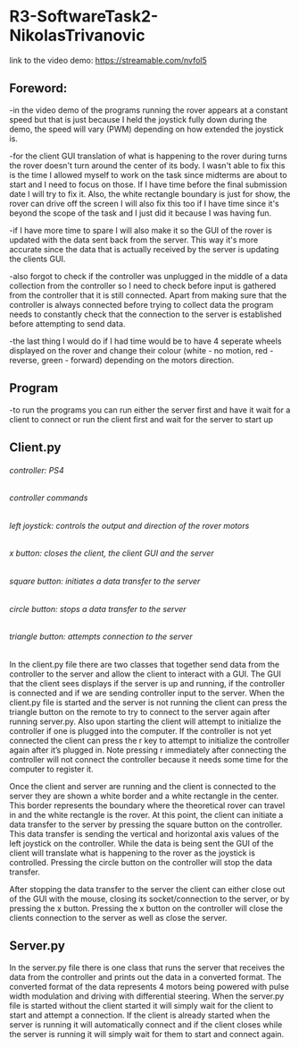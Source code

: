 # R3-SoftwareTask2-NikolasTrivanovic

link to the video demo: https://streamable.com/nvfol5

## Foreword: 

-in the video demo of the programs running the rover appears at a constant speed but that is just because I held the joystick fully down during the demo, the speed will vary (PWM) depending on how extended the joystick is. 

-for the client GUI translation of what is happening to the rover during turns the rover doesn't turn around the center of its body. I wasn't able to fix this is the time I allowed myself to work on the task since midterms are about to start and I need to focus on those. If I have time before the final submission date I will try to fix it. Also, the white rectangle boundary is just for show, the rover can drive off the screen I will also fix this too if I have time since it's beyond the scope of the task and I just did it because I was having fun.

-if I have more time to spare I will also make it so the GUI of the rover is updated with the data sent back from the server. This way it's more accurate since the data that is actually received by the server is updating the clients GUI.

-also forgot to check if the controller was unplugged in the middle of a data collection from the controller so I need to check before input is gathered from the controller that it is still connected. Apart from making sure that the controller is always connected before trying to collect data the program needs to constantly check that the connection to the server is established before attempting to send data.

-the last thing I would do if I had time would be to have 4 seperate wheels displayed on the rover and change their colour (white - no motion, red - reverse, green - forward) depending on the motors direction.

## Program

-to run the programs you can run either the server first and have it wait for a client to connect or run the client first and wait for the server to start up

## Client.py

###### controller: PS4

###### controller commands

###### left joystick: controls the output and direction of the rover motors

###### x button: closes the client, the client GUI and the server

###### square button: initiates a data transfer to the server

###### circle button: stops a data transfer to the server

###### triangle button: attempts connection to the server


In the client.py file there are two classes that together send data from the controller to the server and allow the client to interact with a GUI. The GUI that the client sees displays if the server is up and running, if the controller is connected and if we are sending controller input to the server. When the client.py file is started and the server is not running the client can press the triangle button on the remote to try to connect to the server again after running server.py. Also upon starting the client will attempt to initialize the controller if one is plugged into the computer. If the controller is not yet connected the client can press the r key to attempt to initialize the controller again after it’s plugged in. Note pressing r immediately after connecting the controller will not connect the controller because it needs some time for the computer to register it. 

Once the client and server are running and the client is connected to the server they are shown a white border and a white rectangle in the center. This border represents the boundary where the theoretical rover can travel in and the white rectangle is the rover. At this point, the client can initiate a data transfer to the server by pressing the square button on the controller. This data transfer is sending the vertical and horizontal axis values of the left joystick on the controller. While the data is being sent the GUI of the client will translate what is happening to the rover as the joystick is controlled. Pressing the circle button on the controller will stop the data transfer.

After stopping the data transfer to the server the client can either close out of the GUI with the mouse, closing its socket/connection to the server, or by pressing the x button. Pressing the x button on the controller will close the clients connection to the server as well as close the server.

## Server.py

In the server.py file there is one class that runs the server that receives the data from the controller and prints out the data in a converted format. The converted format of the data represents 4 motors being powered with pulse width modulation and driving with differential steering. When the server.py file is started without the client started it will simply wait for the client to start and attempt a connection. If the client is already started when the server is running it will automatically connect and if the client closes while the server is running it will simply wait for them to start and connect again.


